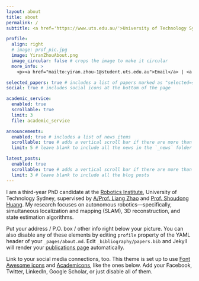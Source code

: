 ```yaml
---
layout: about
title: about
permalink: /
subtitle: <a href='https://www.uts.edu.au/'>University of Technology Sydney</a>. 15 Broadway, Ultimo NSW 2007, Australia.

profile:
  align: right
  # image: prof_pic.jpg
  image: YiranZhouAbout.png
  image_circular: false # crops the image to make it circular
  more_info: >
    <p><a href="mailto:yiran.zhou-1@student.uts.edu.au">Email</a> | <a href="https://scholar.google.com/citations?user=MmLEw6EAAAAJ">Google Scholar</a> | <a href="https://github.com/YiranZhou-Robotics">GitHub</a></p>

selected_papers: true # includes a list of papers marked as "selected={true}"
social: true # includes social icons at the bottom of the page

academic_service:
  enabled: true
  scrollable: true
  limit: 3
  file: academic_service

announcements:
  enabled: true # includes a list of news items
  scrollable: true # adds a vertical scroll bar if there are more than 3 news items
  limit: 5 # leave blank to include all the news in the `_news` folder

latest_posts:
  enabled: true
  scrollable: true # adds a vertical scroll bar if there are more than 3 new posts items
  limit: 3 # leave blank to include all the blog posts
---
```


I am a third-year PhD candidate at the <a href="https://www.uts.edu.au/research/centres/robotics-institute">Robotics Institute</a>, University of Technology Sydney, supervised by <a href="https://profiles.uts.edu.au/Liang.Zhao">A/Prof. Liang Zhao</a> and <a href="https://profiles.uts.edu.au/Shoudong.Huang">Prof. Shoudong Huang</a>. My research focuses on autonomous robotics—specifically, simultaneous localization and mapping (SLAM), 3D reconstruction, and state estimation algorithms.

Put your address / P.O. box / other info right below your picture. You can also disable any of these elements by editing `profile` property of the YAML header of your `_pages/about.md`. Edit `_bibliography/papers.bib` and Jekyll will render your [publications page](/al-folio/publications/) automatically.

Link to your social media connections, too. This theme is set up to use [Font Awesome icons](https://fontawesome.com/) and [Academicons](https://jpswalsh.github.io/academicons/), like the ones below. Add your Facebook, Twitter, LinkedIn, Google Scholar, or just disable all of them.
